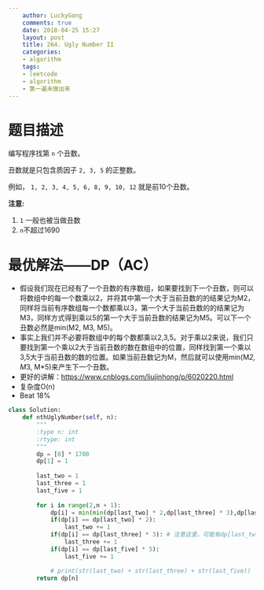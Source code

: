 ```yaml
---
    author: LuckyGong
    comments: true
    date: 2018-04-25 15:27
    layout: post
    title: 264. Ugly Number II
    categories:
    - algorithm
    tags:
    - leetcode
    - algorithm
    - 第一遍未做出来
---
```


# 题目描述

编写程序找第 `n` 个丑数。

丑数就是只包含质因子 `2, 3, 5` 的正整数。

例如， `1, 2, 3, 4, 5, 6, 8, 9, 10, 12` 就是前10个丑数。

 

**注意:**

1. `1` 一般也被当做丑数
2. `n`不超过1690

# 最优解法——DP（AC）

- 假设我们现在已经有了一个丑数的有序数组，如果要找到下一个丑数，则可以将数组中的每一个数乘以2，并将其中第一个大于当前丑数的的结果记为M2，同样将当前有序数组每一个数都乘以3，第一个大于当前丑数的的结果记为M3，同样方式得到乘以5的第一个大于当前丑数的结果记为M5。可以下一个丑数必然是min(M2, M3, M5)。
- 事实上我们并不必要将数组中的每个数都乘以2,3,5。对于乘以2来说，我们只要找到第一个乘以2大于当前丑数的数在数组中的位置，同样找到第一个乘以3,5大于当前丑数的数的位置。如果当前丑数记为M，然后就可以使用min(M*2, M*3, M*5)来产生下一个丑数。
- 更好的讲解：https://www.cnblogs.com/liujinhong/p/6020220.html
- 复杂度O(n)
- Beat 18%

```python
class Solution:
    def nthUglyNumber(self, n):
        """
        :type n: int
        :rtype: int
        """
        dp = [0] * 1700
        dp[1] = 1
        
        last_two = 1
        last_three = 1
        last_five = 1
        
        for i in range(2,n + 1):
            dp[i] = min(min(dp[last_two] * 2,dp[last_three] * 3),dp[last_five] * 5)
            if(dp[i] == dp[last_two] * 2):
                last_two += 1
            if(dp[i] == dp[last_three] * 3): # 注意这里，可能有dp[last_two] * 2 == dp[last_three] * 3的情况出现
                last_three += 1
            if(dp[i] == dp[last_five] * 5):
                last_five += 1

            # print(str(last_two) + str(last_three) + str(last_five))
        return dp[n]
```
